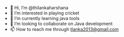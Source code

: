 - 👋 Hi, I’m @thilankaharshana
- 👀 I’m interested in playing cricket
- 🌱 I’m currently learning java tools
- 💞️ I’m looking to collaborate on Java development
- 📫 How to reach me through tlanka2013@gmail.com

<!---
thilankaharshana/thilankaharshana is a ✨ special ✨ repository because its `README.md` (this file) appears on your GitHub profile.
You can click the Preview link to take a look at your changes.
--->
